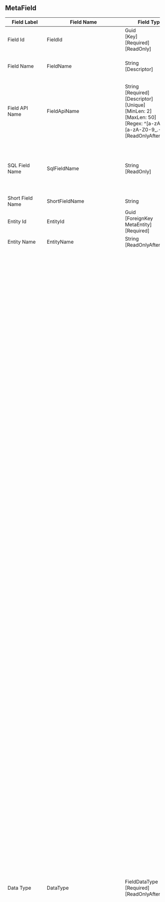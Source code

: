 
## MetaField
| Field Label | Field Name | Field Type | Description |  
| ---- | ---- | ---- | ---- |  
| Field Id | FieldId | Guid<br/>  [Key]<br/>  [Required]<br/>  [ReadOnly] |  |  
| Field Name | FieldName | String<br/>  [Descriptor] | The field name is what you an your users see throughout the interface.  |  
| Field API Name | FieldApiName | String<br/>  [Required]<br/>  [Descriptor]<br/>  [Unique]<br/>  [MinLen: 2]<br/>  [MaxLen: 50]<br/>  [Regex: ^[a-zA-Z_][a-zA-Z0-9_.-]*$]<br/>  [ReadOnlyAfterInsert] | A unique and url-safe API name for this field. It is used to refer to the field in processes and in the external API. For custom fields, the name is derived from the field name and can only be edited when creating a new custom field.  |  
| SQL Field Name | SqlFieldName | String<br/>  [ReadOnly] | The actual field name in the underylying SQL Database. This is the same as the FieldName for standard fields. Custom fields are stored in SQL tables with the name FlexField. |  
| Short Field Name | ShortFieldName | String |  |  
| Entity Id | EntityId | Guid<br/>  [ForeignKey MetaEntity]<br/>  [Required] |  |  
| Entity Name | EntityName | String<br/>  [ReadOnlyAfterInsert] |  |  
| Data Type | DataType | FieldDataType<br/>  [Required]<br/>  [ReadOnlyAfterInsert] | <br/>  Allowable Values: <br/>  <br/>  **Unknown**<br/>  **Text**: Used to enter any combination of letters, numbers and symbols that will fit on a single line.  <br/>  **TextArea**: Use to enter text on separate lines. The default height is 4 lines, but you can set Display Lines to a height of between 1 and 50 lines. <br/>  **MarkdownTextArea**: Markdown text area fields can be edited with a lightweight markup language used to add formatting to text. It allows you to easily add bold, italics, hyperlinks, lists, paragraphs, headers, code blocks and images to texts. <br/>  **Number**: Use to enter numbers that may require decimals, such as to track distance travelled. Use Display Decimals to set the number of decimal places to display to the right of the decimal separator. The default display and editing format is limited to 2 digits to the right of the decimal separator, although 4 decimal places are stored. <br/>  **Currency**: Use for currency values. The default display and editing format is limited to 2 digits to the right of the decimal separator, although 4 decimal places are stored. Specific values such as Currency Exchange rates are stored with 9 decimal places. <br/>  **Integer**: Use to enter whole numbers without decimals, for example, an item count or a person's age. <br/>  **Percent**: Allows users to enter a percentage as number and display it in a percentage box. Internally percentages are stored in decimal form, for example, entering 10.5 will be stored as 0.105 which is useful when exporting to Excel. <br/>  **Date**: Allows users to enter a date or pick a date from a popup calendar. <br/>  **DateTime**: Allows users to enter a date or pick a date from a popup calendar and enter a time of day. <br/>  **Checkbox**: Allows users to check a box, indicating true or false. <br/>  **ValueList**: Users can select a value from a list of options specific to this field. <br/>  **Picklist**: Lets users select a value from a central picklist that you define. Checking the MultiSelect option will allow users to select more than one value from the list and display the selected items as tags on forms and pages. <br/>  **Lookup**: Creates a relationship between two records so you can associate them with each other. For example, opportunities have a lookup relationship with contacts that lets you associate a particular contact with an opportunity. Lookup fields are displayed as a searchable dropdown list containing the name field for that entity, e.g. the ContactName for Contacts. <br/>  **HeaderDetail**: Creates a relationship between this record and multiple child records ###<br/>  **Email**: Allows users to enter an email address which is validated to ensure it is a properly formatted e-mail address.<br/>  **Password**<br/>  **Image**: Allows users to upload an image such a picture of themselves for employees for example.<br/>  **Formula**: A read-only field that derives its value from a formula expression you define. The formula field is updated when any to the source fields change. <br/>  **Aggregate**: An aggregate field calculates its value from records in a related list which is linked through a header-detail relationship. You can calculate the sum, minimum, or maximum value of a field in the related list or the record count of all the records in the related list. <br/>  **AutoNumber**: A system-generated sequence number that uses a display format you define. The number is automatically incremented for each new recordand is read-only. You can set the next number to be issued with Starting Number. The maximum length of any auto-number field is 30 characters, 20 of which are reserved for prefix or suffix text. <br/>  **GuidKey**: A system-generated Globally Unique Identifier that can be used in a key field to uniquely identify a record. A guid is automatically generated for each new record and is read-only. When guids become visible, for example in your browser's address bar, they are shown as 36 characters such as this: 20641a43-ca4d-4f69-938d-13b903b0aab5<br/>  **IntegerKey**: An Integer key field uniquely identifies the records in an entity table. Integer key values are automatically incremented by SQL Server when new records are created and cannot be modified. Integer keys (also known as identity columns) are only found on standard entities. Use an AutoNumber field if you require an automatically incrementing numeric key for a custom entity.  |  
| Field Type | FieldType | DotNetFieldType<br/>  [Required] | Refers to the underlying DotNet variable type used to store the DataType, for example, Percentage datatypes are mapped to C# decimal values. <br/>  Allowable Values: <br/>  <br/>  **String**<br/>  **Integer**<br/>  **Double**<br/>  **Decimal**<br/>  **DateTime**<br/>  **Boolean**<br/>  **Enum**<br/>  **Guid** |  
| Primary Key | IsKey | Bool | Specifies that this field will be used as the the entity's Primary Key. A Primary key is a field or set of fields that uniquely identifies a record in a table. When a primary key is defined using multiple fields, the data from each field is used to determine whether a record/row is unique. Primary key fields cannot be null and the data must be unique. |  
| Name Field | IsNameField | Bool | Used to identity the entity in popup lists and messages. Only Text fields can be marked as IsNameFields. Each entity can only have one IsNameField.  |  
| Placeholder | Placeholder | String | A placeholder can be used to display a short hint for input field before the user enters a value. Can be used to describe the expected value for this field, for example, with a a sample value or a short description.  |  
| Tooltip | Tooltip | String | Specify a short description of the field that appears when users hover over the Info icon next to the field with their mouse or tap on the info icon in Mobile.  |  
| Help Text | HelpText | String | Use this space to provide more detailed guidance to your users. Text can be formatted using Markdown which is an easy-to-read, easy-to-write syntax for formatting plain text.syntax. Markdown can also include hyperlinks to access additional information. The help text position and display style are governed by the Help Text Position dropdown.  |  
| Field Help Text Position | FieldHelpTextPosition | FieldHelpTextPosition | Determines where and how the text entered in the Help Text field will be displayed. See the option descriptions in the dropdown. <br/>  Allowable Values: <br/>  <br/>  **IconLink**: Displays a question mark icon beside the tooltip exclamation icon for fields on forms where help text is available. When a user clicks on the link, the help text appears in a popup window. <br/>  **TextUnder**: Displays help text under the field in a smaller font size on forms and pages. On mobile displays, this option is automatically converted to the HyperlinkUnder option. <br/>  **HyperlinkUnder**: Displays the first line of the help text as a hyperlink under the field on forms and pages. When a user clicks on the link the full help text appears in a popup window. <br/>  **HyperlinkRight**: Displays the first line of the help text as a hyperlink to the right of the field on forms and pages. When a user clicks on the link the full help text appears in a popup window. <br/>  **DoNotDisplay**: Helptext does not display. This can be overriden on individual form layouts.  |  
| Notes | FieldNotes | String<br/>  [Template: MultilineText] | Use to specify information for admin or developer use that will not normally be shown to users.  |  
| Template | HtmlTemplate | String | Select the name of the Razor template to use to render HTML for this field, e.g. DateTime. There is both a Display and an edit template required.  |  
| Display Order | DisplayOrder | Int | The default Display Order determines the initial display order of fields in lists and details pages. This is typically overridden by administrators whenthey modify page layouts.  |  
| Display Lines | DisplayRows | Int | Set the number of lines to be displayed for text area fields. The default is 4 lines. |  
| Display Digits | DisplayDigits | Int? | For number and currency fields, the Display Digits property determines the number of digits you can enter to the left of the decimal point.  |  
| Display Decimals | DisplayDecimals | Int? | Determines the number of decimals to be displayed for currency, percent and number fields. The default is 2 decimals for most input types. |  
| Display Width | DisplayWidth | Int? | Enter the default column width to be allocated in tabular lists and reports specified in 'em'. The 'em' is a scalable unit used in web development and is equal to the width of the capital M in the font-family and font-size being used and is often the same as the point size. This value can be overwritten in individual lists and reports. |  
| Display Humanized Number | DisplayHumanizedNumber | Bool | Display large currency amounts in humanized form. For example, 2,345,678,901.00 will be displayed as 2.3 Bil. Currency input does not changes when this option is selected, only the display of currency amounts.  |  
| Display Humanized Date | DisplayHumanizedDate | Bool | Humanized dates improve readabllity and reduce complexity by rounding dates and times to whole units that users will be able to notice and grasp more readily. For example, a date 25 to 45 days in the past is presented as 'a month ago'. A time 45 to 90 minutes in the past is displayed as 'an hour ago'.Date and Time entry does not change when this option is selected, only the display of dates/times changes.  |  
| Field Visibility | FormVisibility | FormVisibility | Determines when a field is visible. The default is always visible, but can be set to display a field only during editing or only for display. First Name and Last Name fields, for example, are only visible during editing. The combined full name field is only visible during display since you can't edit the full name directly. Fields that contain system values that users do not need to see or edit, can be set to Always Hidden. <br/>  Allowable Values: <br/>  <br/>  **Default**: Default, always visible<br/>  **DisplayOnly**: Only visible when displaying record info on details pages. typically for calculated fields, eg full name, full address. <br/>  **EditOnly**: Only visible when editing a form, typically for indiv fields that are used to create a calculated fieldEg first name and last name, address components. <br/>  **AlwaysHidden**: Field is never visible. Only applies to fields that are used to store values that a user never needs to see directly.  |  
| Minimum Viewport Size | MinimumViewport | Viewport | This setting applies to list views and determines whether a field diplays on different devices and/or window size. Specifying a minimum viewport size of Small, for example, means that a field is visible on all devices including mobile phones, while Large means that a field will only appear on desktops where there is enough space to display it. <br/>  Allowable Values: <br/>  <br/>  **ExtraSmall**: Mobile phones held vertically in portrait orientation, less than 576 pixels wide.<br/>  **Small**: Mobile phones held horizontally in landscape orientation, 576 pixels wide and up.<br/>  **Medium**: Tablets, 768 pixels and up.<br/>  **Large**: Desktops and laptops, 992 pixels and up.<br/>  **ExtraLarge**: Large desktops, 1200 pixels and up.<br/>  **AlwaysHidden**: Item is never visible |  
| Visible When Condition | VisibleWhenFieldName | String | Use to specify the field name containing the value on which conditional field visibility should be based. For example, you can hide the partner name field when a person's marital status is single.  |  
| Operator | VisibleWhenOperator | Operator | Use to specify the operator determining field visibility.<br/>  Allowable Values: <br/>  <br/>  **Equal**<br/>  **NotEqual**<br/>  **GreaterThan**<br/>  **LessThan**<br/>  **GreaterThanOrEquals**<br/>  **LessThanOrEquals**<br/>  **Empty**<br/>  **NotEmpty**<br/>  **IsTrue**<br/>  **IsFalse**<br/>  **InList**<br/>  **NotInlist**<br/>  **IsNull**<br/>  **IsNotNull** |  
| Value | VisibleWhenComparand | String | The value used to determine visibility. This can also consist of a list values when the Inlist Operator is used.  |  
| Security Access Scope | SecurityScopes | List<string><br/>  [Picklist: SecurityScope-Multiselect] | Select the access security scope/group that you want to apply to this field. With User Profiles, you can set the access rights per security scope per profile giving very selective access control. Although you define a Security Scope per field, this would quickly lead to a confusing access security structure so we recomment linking fields with similar security concernsto the same Security Access Scope.  |  
| Always require a value in this field.  | IsRequired | Bool | A value must be entered in order to save a record. Makes the field required everywhere in the system. |  
| Read Only | IsReadOnly | Bool? |  |  
| Read Only After Insert | IsReadOnlyAfterInsert | Bool? | Field contents can only be edited for a new record. After the record has been saved, the field can be viewed but not updated.  |  
| Read-only When Condition | ReadOnlyWhenFieldName | String | Use to specify the field name containing the value on which a field's read-only status should be based. For example, you can make a Due Date field read-only when its value is automatically determined based on another fields input setting.  |  
| Operator | ReadOnlyWhenOperator | Operator | <br/>  Allowable Values: <br/>  <br/>  **Equal**<br/>  **NotEqual**<br/>  **GreaterThan**<br/>  **LessThan**<br/>  **GreaterThanOrEquals**<br/>  **LessThanOrEquals**<br/>  **Empty**<br/>  **NotEmpty**<br/>  **IsTrue**<br/>  **IsFalse**<br/>  **InList**<br/>  **NotInlist**<br/>  **IsNull**<br/>  **IsNotNull** |  
| Value | ReadOnlyWhenComparand | String | The value used to determine a field's read-only status. This can also consist of a list values when the Inlist Operator is used.  |  
| Require unique values | IsUnique | Bool | Ensures that users enter unique values into this field. IsUnique fields are automically also required fields as well.  |  
| Min Length | MinLength | Int? | Applies primarily to text fields where a minumum number of characters is required, for example 2 for an ISO Country Code |  
| Max Length | MaxLength | Int? | Specifies the maximum number of characters that a user can enter in a text or text area field . |  
| Min Value | MinValue | Int? |  |  
| Max Value | MaxValue | Int? |  |  
| Regex Pattern | RegexPattern | String |  |  
| Force Upper Case | ForceUpperCase | Bool | When UpperCase is checked, user input into the field is automatically capitalised.  |  
| Allow Null Values | IsNullable | Bool | The field can be left completely empty when Allow Null Values has been checked. This can be useful for fields where a blank value is not the same as no value.  |  
| Default Value | DefaultValue | String | The value to apply when a user creates a record. Default field values are automatically inserted when a new record is created. The user can change the field’s value but the initial default field value is only executed once during new record creation.  |  
| Lookup Entity | LookupEntityId | Guid?<br/>  [ForeignKey MetaEntity] | Specifies the name of the lookup entity for fields with a lookup relationship. For example, to link a custom entity to a contact in the standard contacts entity, you would specify 'Contact' here.  |  
| Lookup Entity Name | LookupEntityName | String<br/>  [ReadOnly] |  |  
| Lookup Field Name | LookupFieldName | String | Specifies the name of the primary key field on the lookup entity. This is almost always equal to the name of this field, for example, CustomEntity.ContactId. Leave blank to use the default name.  |  
| Lookup Entity Relationship Name | LookupEntityRelationshipName | String | Can be used to specify the relationship name (Navigation Property Name) when referring to the lookup entity. This is almost always the same the the entity name and can be left blank unless required.  |  
| Detail Entity Name | DetailEntityName | String | Specifies the name of the details (child) entity for header-detail fields.  |  
| Entity to Aggregate | EntityToAggregate | String | Specify the child entity of a header-detail relationship that contains the field to be aggregated.  |  
| Field to Aggregate | FieldToAggregate | String | Specify the field to be aggregated on the child entity of a header-detail relationship.  |  
| Aggregation Type | AggregateType | AggregateType | Select how values in the related detail records should be aggregated. Options: Sum/Min/Max or Count. <br/>  Allowable Values: <br/>  <br/>  **Count**: Counts the numbers of related records. <br/>  **Sum**: Totals the values in the field you select in the FieldToAggregate option. Only number, currency, integer and percent fields are available. <br/>  **Min**: Displays the lowest value of the field you select in the Field to Aggregate option for all directly related records. Only number, currency, percent, integer, date, and date/time fields are available.<br/>  **Max**: Displays the highest value of the field you select in the Field to Aggregate option for all directly related records. Only number, currency, percent, integer, date, and date/time fields are available. |  
| Aggregate Filter | AggregateFilter | String | You can specify filter conditions for an aggregate field that will apply to the detail records being aggregated. The field named in Aggregate Field will be aggregated (sum/min/max) on the related entity for records if the filter conditions are met. |  
| Picklist Name | PicklistName | String | Select a picklist to provide the list of allowable values users can select from.  |  
| Multiselect | IsMultiSelect | Bool | Determines whether multiple tags can be selected for a Picklist field.  |  
| List Values | ValueList | String | Enter list items with each item separated by a new line.  |  
| Display values alphabetically, not in the order entered  | DisplayListValuesAlphabetically | Bool |  |  
| Use first value as field default value  | UseFirstValueAsDefault | Bool |  |  
| Restrict input to values defined in the value list | RestrictInputToValueList | Bool | When this field is not checked, users are free to input new values not found in the value list. This is only occasionally a good idea. You can also use a Picklist which can be given new items while editing the underlying entity by authorised users.  |  
| Searchable | IsSearchable | Bool |  |  
| Disable Contains Search | DisableContainsSearch | Bool? |  |  
| Sortable | IsSortable | Bool |  |  
| Default Sort | DefaultSort | SortDirection? | <br/>  Allowable Values: <br/>  <br/>  **Ascending**<br/>  **Descending** |  
| Hide in AuditTrail | HideInDiff | Bool | Use checkbox to mark fields that should not be included in the AuditTrail/History of changed values. Typically only used for very complex field types that cannot be reliably compared.  |  
| Compliance Group | ComplianceGroup | List<string><br/>  [Picklist: ComplianceGroup-Multiselect] | Indicates the compliance acts, definitions, or regulations related to the field’s data. Valid values include: GDPR, CCPA. |  
| Anonymisation Type | AnonymisationType | AnonymisationType | Specify what should happen to the contents of this field when you create a sandbox (copy of your organization's data) for training or demonstration purposes. The 'Random' option replaces the field contents with a random value while options such as'First Name' and 'City' replace the contents with simulated data of the type indicated. These options let you create pseudonymised training data without the risk of violating GDPR or other privacy regulations. <br/>  Allowable Values: <br/>  <br/>  **Unknown**<br/>  **Clear**<br/>  **FirstName**<br/>  **LastName**<br/>  **JobTitle**<br/>  **PostalCode**<br/>  **StreetAddress1**<br/>  **StreetAddress2**<br/>  **City**<br/>  **Region**<br/>  **PhoneNumber**<br/>  **Latitude**<br/>  **Longitude**<br/>  **Email**<br/>  **Salutation**<br/>  **CompanyName**<br/>  **Department**<br/>  **ProductName**<br/>  **Barcode**<br/>  **Amount**<br/>  **Revenue**<br/>  **Number**<br/>  **Price**<br/>  **Quantity**<br/>  **ProductService**<br/>  **CatchPhrase**<br/>  **CompanyBs**<br/>  **LicencePlateNumber**<br/>  **UploadedContent**<br/>  **UploadedDocument**<br/>  **ProfilePhoto**<br/>  **PersonalId**<br/>  **DatePast**<br/>  **DateFuture**<br/>  **BirthDate**<br/>  **Year**<br/>  **Waffle**<br/>  **ValueListItem**<br/>  **PickListItem**<br/>  **LookupItem**<br/>  **Bool**<br/>  **Html**<br/>  **Markdown**<br/>  **Password**<br/>  **Percent**<br/>  **Url**<br/>  **SearchCode** |  
| External Field Name01 | ExternalFieldName01 | String | For internal use. External field names are typically used to store the field name for the same type of data in an external system to facilitate integration. They can also be used to retain original field names for converted data.  |  
| External Field Name02 | ExternalFieldName02 | String |  |  
| Custom | IsCustom | Bool | True for all fields added to custom Entities and for custom fields added to standard entities. |  
| Organization Id | OrganizationId | Guid?<br/>  [ForeignKey Organization] |  |  
| Created Date | CreatedDate | DateTime |  |  
| Created By | CreatedBy | String |  |  
| Modified Date | ModifiedDate | DateTime |  |  
| Modified By | ModifiedBy | String |  |  
| Row Version | RowVersion | Int |  |  
